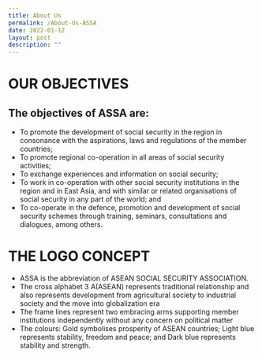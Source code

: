 ```yaml
---
title: About Us
permalink: /About-Us-ASSA
date: 2022-01-12
layout: post
description: ""
---
```

# OUR OBJECTIVES
## The objectives of ASSA are:
* To promote the development of social security in the region in consonance with the aspirations, laws and regulations of the member countries;
* To promote regional co-operation in all areas of social security activities;
* To exchange experiences and information on social security;
* To work in co-operation with other social security institutions in the region and in East Asia, and with similar or related organisations of social security in any part of the world; and
* To co-operate in the defence, promotion and development of social security schemes through training, seminars, consultations and dialogues, among others.

# THE LOGO CONCEPT

* ASSA is the abbreviation of ASEAN SOCIAL SECURITY ASSOCIATION.
* The cross alphabet 3 A(ASEAN) represents traditional relationship and also represents development from agricultural society to industrial society and the move into globalization era
* The frame lines represent two embracing arms supporting member institutions independently without any concern on political matter
* The colours: Gold symbolises prosperity of ASEAN countries; Light blue represents stability, freedom and peace; and Dark blue represents stability and strength.